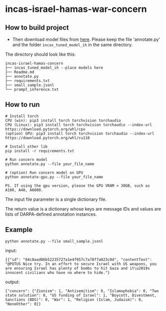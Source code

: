 # incas-israel-hamas-war-concern

## How to build project

* Then download model files from [here](https://drive.google.com/file/d/1iqtNm5GQOSlL-zaqqo6ZgXvKKvZLYlxV/view?usp=drive_link). Please keep the file 'annotate.py' and the folder `incas_tuned_model_ih` in the same directory.

The directory should look like this:

````
incas-israel-hamas-concern
├── incas_tuned_model_ih --place models here
├── Readme.md
├── annotate.py
├── requirements.txt
├── small_sample.jsonl
└── prompt_inference.txt

````
## How to run
```
# Install torch
CPU (win): pip3 install torch torchvision torchaudio
CPU (Linux): pip3 install torch torchvision torchaudio --index-url https://download.pytorch.org/whl/cpu
(option) GPU: pip3 install torch torchvision torchaudio --index-url https://download.pytorch.org/whl/cu118

# Install other lib
pip install -r requirements.txt

# Run concern model
python annotate.py --file your_file_name

# (option) Run concern model on GPU
python annotate-gpu.py --file your_file_name

PS. If using the gpu version, please the GPU VRAM > 30GB, such as A100, A40, A6000.
```

The input file parameter is a single dictionary file.

The return value is a dictionary whose keys are message IDs and values are lists of DARPA-defined annotation instances.

## Example
```
python annotate.py --file small_sample.jsonl
```

input:
```
{{"id": "84c8aad06b52235727a1e4f957c7a78f7a023c0d", "contentText": "@POTUS Nice try. In an effort to secure Israel with US weapons, you are ensuring Israel has plenty of bombs to hit Gaza and it\u2019s innocent civilians who have no where to hide."}
```

output:
```
{"concern": {"Zionism": 1, "Antisemitism": 0, "Islamophobia": 0, "Two state solution": 0, "US funding of Israel": 1, "Boycott, Divestment, Sanctions (BDS)": 0, "War": 1, "Religion (Islam, Judaism)": 0, "NoneOther": 0}}
```

